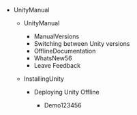 
- UnityManual

  - UnityManual

    - ManualVersions
    - Switching between Unity versions
    - OfflineDocumentation
    - WhatsNew56
    - Leave Feedback

  - InstallingUnity

    - Deploying Unity Offline

      - Demo123456




